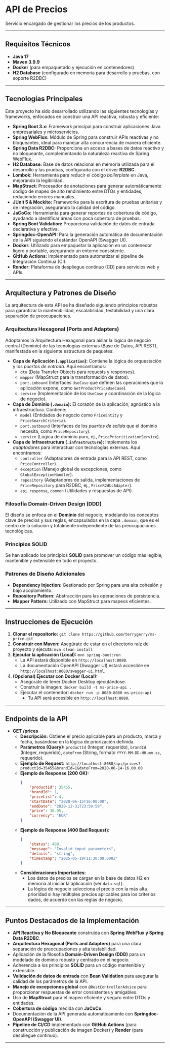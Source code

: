 # API de Precios

Servicio encargado de gestionar los precios de los productos.

---

## Requisitos Técnicos

* **Java 17**
* **Maven 3.9.9**
* **Docker** (para empaquetado y ejecución en contenedores)
* **H2 Database** (configurado en memoria para desarrollo y pruebas, con soporte R2DBC)

---

## Tecnologías Principales

Este proyecto ha sido desarrollado utilizando las siguientes tecnologías y frameworks, enfocados en construir una API reactiva, robusta y eficiente:

* **Spring Boot 3.x:** Framework principal para construir aplicaciones Java empresariales y microservicios.
* **Spring WebFlux:** Módulo de Spring para construir APIs reactivas y no bloqueantes, ideal para manejar alta concurrencia de manera eficiente.
* **Spring Data R2DBC:** Proporciona un acceso a bases de datos reactivo y no bloqueante, complementando la naturaleza reactiva de Spring WebFlux.
* **H2 Database:** Base de datos relacional en memoria utilizada para el desarrollo y las pruebas, configurada con el driver **R2DBC**.
* **Lombok:** Herramienta para reducir el código *boilerplate* en Java, mejorando la legibilidad.
* **MapStruct:** Procesador de anotaciones para generar automáticamente código de mapeo de alto rendimiento entre DTOs y entidades, reduciendo errores manuales.
* **JUnit 5 & Mockito:** Frameworks para la escritura de pruebas unitarias y de integración, asegurando la calidad del código.
* **JaCoCo:** Herramienta para generar reportes de cobertura de código, ayudando a identificar áreas con poca cobertura de pruebas.
* **Spring Boot Validation:** Proporciona validación de datos de entrada declarativa y efectiva.
* **Springdoc-OpenAPI:** Para la generación automática de documentación de la API siguiendo el estándar OpenAPI (Swagger UI).
* **Docker:** Utilizado para empaquetar la aplicación en un contenedor ligero y portable, asegurando un entorno consistente.
* **GitHub Actions:** Implementado para automatizar el pipeline de Integración Continua (CI).
* **Render:** Plataforma de despliegue continuo (CD) para servicios web y APIs.

---

## Arquitectura y Patrones de Diseño

La arquitectura de esta API se ha diseñado siguiendo principios robustos para garantizar la mantenibilidad, escalabilidad, testabilidad y una clara separación de preocupaciones.

### Arquitectura Hexagonal (Ports and Adapters)

Adoptamos la Arquitectura Hexagonal para aislar la lógica de negocio central (Dominio) de las tecnologías externas (Base de Datos, API REST), manifestada en la siguiente estructura de paquetes:

* **Capa de Aplicación (`.application`):** Contiene la lógica de orquestación y los *puertos de entrada*. Aquí encontramos:
    * `dto` (Data Transfer Objects para requests y responses).
    * `mapper` (MapStruct para la transformación de datos).
    * `port.inbound` (Interfaces `UseCase` que definen las operaciones que la aplicación expone, como `GetProductPriceUseCase`).
    * `service` (Implementación de los `UseCase` y coordinación de la lógica de negocio).
* **Capa de Dominio (`.domain`):** El corazón de la aplicación, agnóstico a la infraestructura. Contiene:
    * `model` (Entidades de negocio como `PriceEntity` y `PriceSearchCriteria`).
    * `port.outbound` (Interfaces de los *puertos de salida* que el dominio necesita, como `PriceRepository`).
    * `service` (Lógica de dominio puro, ej., `PricePrioritizationService`).
* **Capa de Infraestructura (`.infrastructure`):** Implementa los *adaptadores* para interactuar con tecnologías externas. Aquí encontramos:
    * `controller` (Adaptadores de entrada para la API REST, como `PriceController`).
    * `exception` (Manejo global de excepciones, como `GlobalExceptionHandler`).
    * `repository` (Adaptadores de salida, implementaciones de `PriceRepository` para R2DBC, ej., `PriceR2dbcAdapter`).
    * `api.response`, `common` (Utilidades y respuestas de API).

### Filosofía Domain-Driven Design (DDD)

El diseño se enfoca en el **Dominio** del negocio, modelando los conceptos clave de precios y sus reglas, encapsulados en la capa `.domain`, que es el centro de la solución y totalmente independiente de las preocupaciones tecnológicas.

### Principios SOLID

Se han aplicado los principios **SOLID** para promover un código más legible, mantenible y extensible en todo el proyecto.

### Patrones de Diseño Adicionales

* **Dependency Injection:** Gestionado por Spring para una alta cohesión y bajo acoplamiento.
* **Repository Pattern:** Abstracción para las operaciones de persistencia.
* **Mapper Pattern:** Utilizado con MapStruct para mapeos eficientes.
---

## Instrucciones de Ejecución

1.  **Clonar el repositorio:** `git clone https://github.com/terrygerry/ms-price.git`
2.  **Construir con Maven:** Asegúrate de estar en el directorio raíz del proyecto y ejecuta: `mvn clean install`
3.  **Ejecutar la aplicación (Local):** `mvn spring-boot:run`
    * La API estará disponible en `http://localhost:8080`.
    * La documentación OpenAPI (Swagger UI) estará accesible en `http://localhost:8080/swagger-ui.html`.
4.  **(Opcional) Ejecutar con Docker (Local):**
    * Asegúrate de tener Docker Desktop ejecutándose.
    * Construir la imagen: `docker build -t ms-price-api .`
    * Ejecutar el contenedor: `docker run -p 8080:8080 ms-price-api`
        * Tu API será accesible en `http://localhost:8080`.

---

## Endpoints de la API

* **GET /prices**
    * **Descripción:** Obtiene el precio aplicable para un producto, marca y fecha, basándose en la lógica de priorización definida.
    * **Parámetros (Query):** `productId` (Integer, requerido), `brandId` (Integer, requerido), `dateFrom` (String, formato `YYYY-MM-DD-HH.mm.ss`, requerido).
    * **Ejemplo de Request:** `http://localhost:8080/api/prices?productId=35455&brandId=1&dateFrom=2020-06-14-16.00.00`
    * **Ejemplo de Response (200 OK):**
        ```json
        {
            "productId": 35455,
            "brandId": 1,
            "priceList": 4,
            "startDate": "2020-06-15T16:00:00",
            "endDate": "2020-12-31T23:59:59",
            "price": 38.95,
            "currency": "EUR"
        }
        ```
    * **Ejemplo de Response (400 Bad Request):**
        ```json
        {
            "status": 400,
            "message": "Invalid input parameters",
            "details": "string",
            "timestamp": "2025-05-19T11:30:00.000Z"
        }
        ```
    * **Consideraciones Importantes:**
        * Los datos de precios se cargan en la base de datos H2 en memoria al iniciar la aplicación (ver `data.sql`).
        * La lógica de negocio selecciona el precio con la más alta prioridad si hay múltiples precios aplicables para los criterios dados, de acuerdo con las reglas de negocio.

---

## Puntos Destacados de la Implementación

* **API Reactiva y No Bloqueante** construida con **Spring WebFlux y Spring Data R2DBC**.
* **Arquitectura Hexagonal (Ports and Adapters)** para una clara separación de preocupaciones y alta testabilidad.
* Aplicación de la filosofía **Domain-Driven Design (DDD)** para un modelado de dominio robusto y centrado en el negocio.
* Adherencia a los principios **SOLID** para un código mantenible y extensible.
* **Validación de datos de entrada** con **Bean Validation** para asegurar la calidad de los parámetros de la API.
* **Manejo de excepciones global** con `@RestControllerAdvice` para proporcionar respuestas de error consistentes y amigables.
* Uso de **MapStruct** para el mapeo eficiente y seguro entre DTOs y entidades.
* **Cobertura de código** medida con **JaCoCo**.
* Documentación de la API generada automáticamente con **Springdoc-OpenAPI (Swagger UI)**.
* **Pipeline de CI/CD** implementado con **GitHub Actions** (para construcción y publicación de imagen Docker) y **Render** (para despliegue continuo).

---